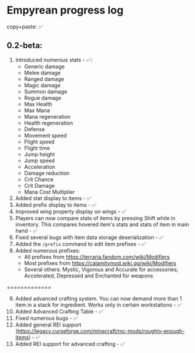 # Empyrean progress log

copy+paste: ✅

## 0.2-beta:
1. Introduced numerous stats - ✅:
    * Generic damage
    * Melee damage
    * Ranged damage
    * Magic damage
    * Summon damage
    * Rogue damage
    * Max Health
    * Max Mana
    * Mana regeneration
    * Health regeneration
    * Defense
    * Movement speed
    * Flight speed
    * Flight time
    * Jump height
    * Jump speed
    * Acceleration
    * Damage reduction
    * Crit Chance
    * Crit Damage
    * Mana Cost Multiplier
2. Added stat display to items - ✅
3. Added prefix display to items - ✅
4. Improved wing property display on wings - ✅
5. Players can now compare stats of items by pressing Shift while in inventory. This compares hovered item's stats and stats of item in main hand - ✅
6. Fixed several bugs with item data storage deserialization - ✅
7. Added the `/prefix` command to edit item prefixes - ✅
8. Added numerous prefixes:
   * All prefixes from https://terraria.fandom.com/wiki/Modifiers
   * Most prefixes from https://calamitymod.wiki.gg/wiki/Modifiers
   * Several others: Mystic, Vigorous and Accurate for accessories; Accelerated, Depressed and Enchanted for weapons

=============

9. Added advanced crafting system. You can now demand more than 1 item in a stack for ingredient. Works only in certain workstations - ✅
10. Added Advanced Crafting Table - ✅
11. Fixed numerous bugs - ✅
12. Added general REI support (https://legacy.curseforge.com/minecraft/mc-mods/roughly-enough-items) - ✅
13. Added REI support for advanced crafting - ✅